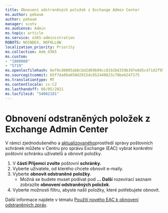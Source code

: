 ```yaml
---
title: Obnovení odstraněných položek z Exchange Admin Center
ms.author: pebaum
author: pebaum
manager: scotv
ms.audience: Admin
ms.topic: article
ms.service: o365-administration
ROBOTS: NOINDEX, NOFOLLOW
localization_priority: Priority
ms.collection: Adm_O365
ms.custom:
- "1800008"
- "5719"
ms.openlocfilehash: 6ef9cd8005ab8cbd2d69b09cc8192b6359b397e8d5c471d2f958ae1e751d7797
ms.sourcegitcommit: b5f7da89a650d2915dc652449623c78be6247175
ms.translationtype: MT
ms.contentlocale: cs-CZ
ms.lasthandoff: 08/05/2021
ms.locfileid: "54062181"
---
```

# <a name="recover-deleted-items-from-exchange-admin-center"></a>Obnovení odstraněných položek z Exchange Admin Center

V rámci zjednodušeného a [aktualizovaného](https://admin.exchange.microsoft.com/#/mailboxes)prostředí správy poštovních schránek můžete v Centru pro správu Exchange (EAC) vybrat konkrétní poštovní schránku uživatelů a obnovit položky.

1. V **části Příjemci zvolte** poštovní **schránky.**
2. Vyberte uživatele, od kterého chcete obnovit e-maily.
3. Vyberte **obnovit odstraněné položky**.
    - Možná se budete muset podívat pod **... Další** rozevírací seznam zobrazíte **obnovení odstraněných položek**.
4. Vyberte možnosti filtru, abyste našli položky, které potřebujete obnovit.

Další informace najdete v tématu [Použití nového EAC k obnovení odstraněných zpráv](/exchange/recipients-in-exchange-online/manage-user-mailboxes/recover-deleted-messages#use-new-eac-for-recovering-deleted-messages).
